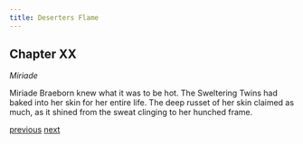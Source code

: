 ```yaml
---
title: Deserters Flame
---
```

## Chapter XX
*Miriade* 

Miriade Braeborn knew what it was to be hot. The Sweltering Twins had
baked into her skin for her entire life. The deep russet of her skin claimed as
much, as it shined from the sweat clinging to her hunched frame.


[previous](desertflame-45.html)
[next](desertflame-last.html)
